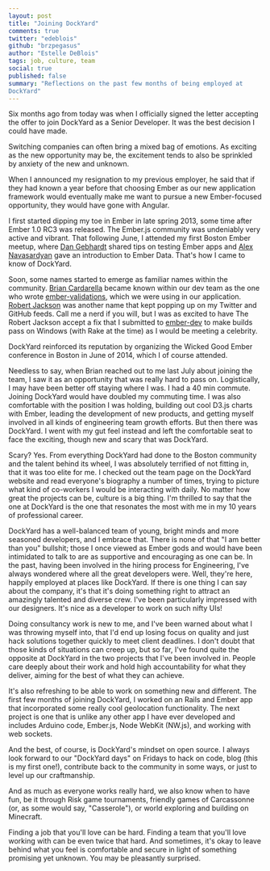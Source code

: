 ```yaml
---
layout: post
title: "Joining DockYard"
comments: true
twitter: "edeblois"
github: "brzpegasus"
author: "Estelle DeBlois"
tags: job, culture, team
social: true
published: false
summary: "Reflections on the past few months of being employed at
DockYard"
---
```


Six months ago from today was when I officially signed the
letter accepting the offer to join DockYard as a Senior Developer. It
was the best decision I could have made.

Switching companies can often bring a mixed bag of emotions. As exciting
as the new opportunity may be, the excitement tends to also be sprinkled
by anxiety of the new and unknown.

When I announced my resignation to my previous employer, he said that if
they had known a year before that choosing Ember as our new application
framework would eventually make me want to pursue a new Ember-focused opportunity,
they would have gone with Angular.

I first started dipping my toe in Ember in late spring 2013, some time after
Ember 1.0 RC3 was released. The Ember.js community was undeniably very active and
vibrant. That following June, I attended my first Boston Ember meetup,
where [Dan Gebhardt](https://twitter.com/dgeb) shared tips on testing Ember apps
and [Alex Navasardyan](https://twitter.com/twokul) gave an introduction to Ember Data.
That's how I came to know of DockYard.

Soon, some names started to emerge as familiar names within the
community. [Brian Cardarella](https://twitter.com/bcardarella) became
known within our dev team as the one who wrote
[ember-validations](https://github.com/dockyard/ember-validations),
which we were using in our application. [Robert
Jackson](https://twitter.com/rwjblue) was another name that kept popping
up on my Twitter and GitHub feeds. Call me a nerd if you will, but I was
as excited to have The Robert Jackson accept a fix that I submitted to
[ember-dev](https://github.com/emberjs/ember-dev) to make builds pass on
Windows (with Rake at the time) as I would be meeting a celebrity.

DockYard reinforced its reputation by organizing the Wicked Good Ember
conference in Boston in June of 2014, which I of course attended.

Needless to say, when Brian reached out to me last July about joining the team, I
saw it as an opportunity that was really hard to pass on. Logistically,
I may have been better off staying where I was. I had a 40 min commute.
Joining DockYard would have doubled my commuting time. I was also
comfortable with the position I was holding, building out cool D3.js
charts with Ember, leading the development of new products, and getting
myself involved in all kinds of engineering team growth efforts. But
then there was DockYard. I went with my gut feel instead and left
the comfortable seat to face the exciting, though new and scary that was
DockYard.

Scary? Yes. From everything DockYard had done to the Boston community
and the talent behind its wheel, I was absolutely terrified of not
fitting in, that it was too elite for me. I checked out the team page on
the DockYard website and read everyone's biography a number of times,
trying to picture what kind of co-workers I would be interacting with
daily. No matter how great the projects can be, culture is a big thing.
I'm thrilled to say that the one at DockYard is the one that resonates the
most with me in my 10 years of professional career.

DockYard has a well-balanced team of young, bright minds and more
seasoned developers, and I embrace that. There is none of that "I am
better than you" bullshit; those I once viewed as Ember gods and would
have been intimidated to talk to are as supportive and encouraging as one
can be. In the past, having been involved in the hiring process for
Engineering, I've always wondered where all the great developers were.
Well, they're here, happily employed at places like DockYard. If there
is one thing I can say about the company, it's that it's doing something
right to attract an amazingly talented and diverse crew. I've been
particularly impressed with our designers. It's nice as a developer to
work on such nifty UIs!

Doing consultancy work is new to me, and I've been warned about what I was
throwing myself into, that I'd end up losing focus on quality and just
hack solutions together quickly to meet client deadlines. I don't doubt
that those kinds of situations can creep up, but so far, I've found
quite the opposite at DockYard in the two projects that I've been
involved in. People care deeply about their work and hold high accountability
for what they deliver, aiming for the best of what they can achieve.

It's also refreshing to be able to work on something new and different.
The first few months of joining DockYard, I worked on an Rails and Ember app
that incorporated some really cool geolocation functionality. The next
project is one that is unlike any other app I have ever developed and includes
Arduino code, Ember.js, Node WebKit (NW.js), and working with web
sockets.

And the best, of course, is DockYard's mindset on open source. I always
look forward to our "DockYard days" on Fridays to hack on code, blog
(this is my first one!), contribute back to the community in some ways,
or just to level up our craftmanship.

And as much as everyone works really hard, we also know when to have
fun, be it through Risk game tournaments, friendly games of Carcassonne
(or, as some would say, "Casserole"), or world exploring and building on
Minecraft.

Finding a job that you'll love can be hard. Finding a team that you'll
love working with can be even twice that hard. And sometimes, it's okay
to leave behind what you feel is comfortable and secure in light of
something promising yet unknown. You may be pleasantly surprised.
